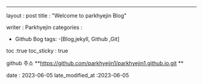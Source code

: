 ---
layout : post
title : "Welcome to parkhyejin Blog"

writer : Parkhyejin
categories :
- Github Bog
tags:
-[Blog,jekyll, Github ,Git]

toc :true
toc_sticky : true

github 주소
**https://github.com/parkhyejin1/parkhyejin1.github.io.git **

date : 2023-06-05
late_modified_at :2023-06-05
